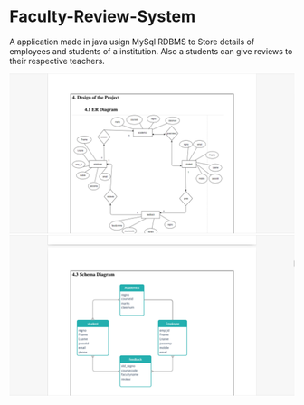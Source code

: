 # Faculty-Review-System

A application made in java usign MySql RDBMS to Store details of employees and students of a institution. Also a students can give reviews to their respective teachers.

<code><img src="ss1.png"></code>
<code><img src="ss2.png"></code>
